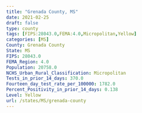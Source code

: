 ```yaml
---
title: "Grenada County, MS"
date: 2021-02-25
draft: false
type: county
tags: [FIPS:28043.0,FEMA:4.0,Micropolitan,Yellow]
categories: [MS]
County: Grenada County
State: MS
FIPS: 28043.0
FEMA_Region: 4.0
Population: 20758.0
NCHS_Urban_Rural_Classification: Micropolitan
Tests_in_prior_14_days: 370.0
Fourteen_day_test_rate_per_100000: 1782.0
Percent_Positivity_in_prior_14_days: 0.138
Level: Yellow
url: /states/MS/grenada-county
---
```



